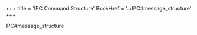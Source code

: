 +++
title = 'IPC Command Structure'
BookHref = '../IPC#message_structure'
+++

IPC#message_structure
